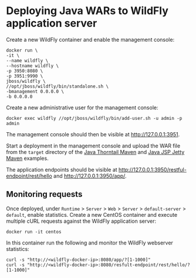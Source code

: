 # Deploying Java WARs to WildFly application server

Create a new WildFly container and enable the management console:
```shell
docker run \
-it \
--name wildfly \
--hostname wildfly \
-p 3950:8080 \
-p 3951:9990 \
jboss/wildfly \
//opt/jboss/wildfly/bin/standalone.sh \
-bmanagement 0.0.0.0 \
-b 0.0.0.0
```

Create a new administrative user for the management console:
```shell
docker exec wildfly //opt/jboss/wildfly/bin/add-user.sh -u admin -p admin
```

The management console should then be visible at http://127.0.0.1:3951.

Start a deployment in the management console and upload the WAR file from the ```target``` directory of the [Java Thorntail Maven](../master/thorntail/README.md) and [Java JSP Jetty Maven](../master/maven/README.md) examples.

The application endpoints should be visible at http://127.0.0.1:3950/restful-endpoint/rest/hello and http://127.0.0.1:3950/app/.

## Monitoring requests
Once deployed, under ```Runtime``` > ```Server``` > ```Web``` > ```Server``` > ```default-server``` > ```default```, enable statistics.
Create a new CentOS container and execute multiple cURL requests against the WildFly application server:
```shell
docker run -it centos
```
In this container run the following and monitor the WildFly webserver statistics:
```shell
curl -s "http://<wildfly-docker-ip>:8080/app/?[1-1000]"
curl -s "http://<wildfly-docker-ip>:8080/resfult-endpoint/rest/hello/?[1-1000]"
```
